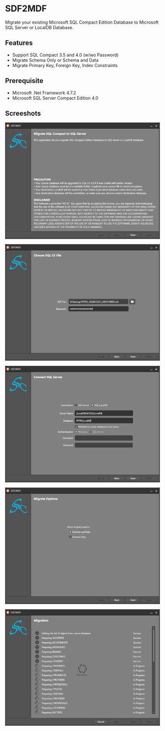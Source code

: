 # SDF2MDF
Migrate your existing Microsoft SQL Compact Edition Database to Microsoft SQL Server or LocalDB Database.

## Features
- Support SQL Compact 3.5 and 4.0 (w/wo Password)
- Migrate Schema Only or Schema and Data
- Migrate Primary Key, Foreign Key, Index Constraints

## Prerequisite
- Microsoft .Net Framework 4.7.2
- Microsoft SQL Server Compact Edition 4.0

## Screeshots

![ScreenShot](https://raw.githubusercontent.com/solvecase/SDF2MDF/master/SS/1.png)

![ScreenShot](https://raw.githubusercontent.com/solvecase/SDF2MDF/master/SS/2.png)

![ScreenShot](https://raw.githubusercontent.com/solvecase/SDF2MDF/master/SS/3.png)

![ScreenShot](https://raw.githubusercontent.com/solvecase/SDF2MDF/master/SS/4.png)

![ScreenShot](https://raw.githubusercontent.com/solvecase/SDF2MDF/master/SS/5.png)